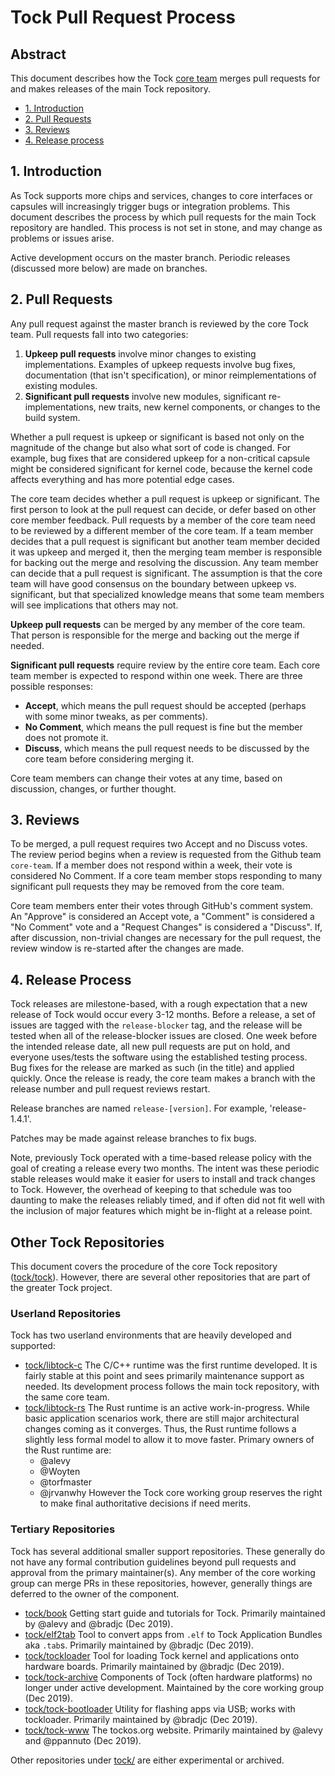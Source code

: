 # Tock Pull Request Process

## Abstract

This document describes how the Tock [core team](../CoreTeam.md) merges pull
requests for and makes releases of the main Tock repository.

<!-- npm i -g markdown-toc; markdown-toc -i Abstract.md -->

<!-- toc -->

- [1. Introduction](#1-introduction)
- [2. Pull Requests](#2-pull-requests)
- [3. Reviews](#3-reviews)
- [4. Release process](#4-release-process)

<!-- tocstop -->

## 1. Introduction

As Tock supports more chips and services, changes to core interfaces or
capsules will increasingly trigger bugs or integration problems. This
document describes the process by which pull requests for the main
Tock repository are handled. This process is not set in stone, and may
change as problems or issues arise.

Active development occurs on the master branch. Periodic releases (discussed
more below) are made on branches.

## 2. Pull Requests

Any pull request against the master branch is reviewed by the core Tock
team. Pull requests fall into two categories:

1. **Upkeep pull requests** involve minor changes to existing implementations.
   Examples of upkeep requests involve bug fixes, documentation (that isn't
   specification), or minor reimplementations of existing modules.
1. **Significant pull requests** involve new modules, significant
   re-implementations, new traits, new kernel components, or changes to the
   build system.

Whether a pull request is upkeep or significant is based not only on the
magnitude of the change but also what sort of code is changed. For example,
bug fixes that are considered upkeep for a non-critical capsule might be
considered significant for kernel code, because the kernel code affects
everything and has more potential edge cases.

The core team decides whether a pull request is upkeep or significant. The
first person to look at the pull request can decide, or defer based on
other core member feedback. Pull requests by a member of the core team need
to be reviewed by a different member of the core team. If a team member
decides that a pull request is significant but another team member decided
it was upkeep and merged it, then the merging team member is responsible for
backing out the merge and resolving the discussion. Any team member
can decide that a pull request is significant. The assumption is that the
core team will have good consensus on the boundary between upkeep vs.
significant, but that specialized knowledge means that some team members will
see implications that others may not.

**Upkeep pull requests** can be merged by any member of the core team. That
person is responsible for the merge and backing out the merge if needed.

**Significant pull requests** require review by the entire core team. Each
core team member is expected to respond within one week. There are three
possible responses:

  - **Accept**, which means the pull request should be accepted (perhaps
    with some minor tweaks, as per comments).
  - **No Comment**, which means the pull request is fine but the member
    does not promote it.
  - **Discuss**, which means the pull request needs to be discussed by the
    core team before considering merging it.

Core team members can change their votes at any time, based on discussion,
changes, or further thought.

## 3. Reviews

To be merged, a pull request requires two Accept and no Discuss votes. The
review period begins when a review is requested from the Github team
`core-team`. If a member does not respond within a week, their vote is
considered No Comment. If a core team member stops responding to many
significant pull requests they may be removed from the core team.

Core team members enter their votes through GitHub's comment system. An
"Approve" is considered an Accept vote, a "Comment" is considered a "No
Comment" vote and a "Request Changes" is considered a "Discuss". If, after
discussion, non-trivial changes are necessary for the pull request, the review
window is re-started after the changes are made.

## 4. Release Process

Tock releases are milestone-based, with a rough expectation that a new release
of Tock would occur every 3-12 months. Before a release, a set of issues are
tagged with the `release-blocker` tag, and the release will be tested when all
of the release-blocker issues are closed. One week before the intended release
date, all new pull requests are put on hold, and everyone uses/tests the
software using the established testing process. Bug fixes for the release are
marked as such (in the title) and applied quickly. Once the release is ready,
the core team makes a branch with the release number and pull request reviews
restart.

Release branches are named `release-[version]`. For example, 'release-1.4.1'.

Patches may be made against release branches to fix bugs.

Note, previously Tock operated with a time-based release policy with the goal of
creating a release every two months. The intent was these periodic stable
releases would make it easier for users to install and track changes to Tock.
However, the overhead of keeping to that schedule was too daunting to make the
releases reliably timed, and if often did not fit well with the inclusion of
major features which might be in-flight at a release point.

## Other Tock Repositories

This document covers the procedure of the core Tock repository
([tock/tock](https://github.com/tock/tock)). However, there are several other
repositories that are part of the greater Tock project.

### Userland Repositories

Tock has two userland environments that are heavily developed and supported:

 - [tock/libtock-c](https://github.com/tock/libtock-c) The C/C++ runtime was
   the first runtime developed. It is fairly stable at this point and sees
   primarily maintenance support as needed. Its development process follows
   the main tock repository, with the same core team.
 - [tock/libtock-rs](https://github.com/tock/libtock-rs) The Rust runtime is an
   active work-in-progress. While basic application scenarios work, there are
   still major architectural changes coming as it converges. Thus, the Rust
   runtime follows a slightly less formal model to allow it to move faster.
   Primary owners of the Rust runtime are:
    - @alevy
    - @Woyten
    - @torfmaster
    - @jrvanwhy
   However the Tock core working group reserves the right to make final
   authoritative decisions if need merits.

### Tertiary Repositories

Tock has several additional smaller support repositories. These generally do
not have any formal contribution guidelines beyond pull requests and approval
from the primary maintainer(s). Any member of the core working group can merge
PRs in these repositories, however, generally things are deferred to the owner
of the component.

 - [tock/book](https://github.com/tock/book) Getting start guide and tutorials
   for Tock.
   Primarily maintained by @alevy and @bradjc (Dec 2019).
 - [tock/elf2tab](https://github.com/tock/elf2tab) Tool to convert apps from
   `.elf` to Tock Application Bundles aka `.tab`s.
   Primarily maintained by @bradjc (Dec 2019).
 - [tock/tockloader](https://github.com/tock/tockloader) Tool for loading Tock
   kernel and applications onto hardware boards.
   Primarily maintained by @bradjc (Dec 2019).
 - [tock/tock-archive](https://github.com/tock/tock-archive) Components of Tock
   (often hardware platforms) no longer under active development.
   Maintained by the core working group (Dec 2019).
 - [tock/tock-bootloader](https://github.com/tock/tock-bootloader) Utility for
   flashing apps via USB; works with tockloader.
   Primarily maintained by @bradjc (Dec 2019).
 - [tock/tock-www](https://github.com/tock/tock-www) The tockos.org website.
   Primarily maintained by @alevy and @ppannuto (Dec 2019).

Other repositories under [tock/](https://github.com/tock) are either
experimental or archived.
